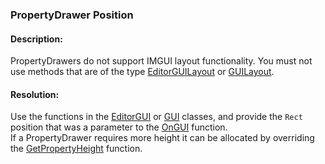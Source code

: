 ### PropertyDrawer Position

#### Description:
PropertyDrawers do not support IMGUI layout functionality. You must not use methods that are of the type [EditorGUILayout](https://docs.unity3d.com/ScriptReference/EditorGUILayout.html) or [GUILayout](https://docs.unity3d.com/ScriptReference/GUILayout.html).

#### Resolution:
Use the functions in the [EditorGUI](https://docs.unity3d.com/ScriptReference/EditorGUI.html) or [GUI](https://docs.unity3d.com/ScriptReference/GUI.html) classes, and provide the `Rect` position that was a parameter to the [OnGUI](https://docs.unity3d.com/ScriptReference/PropertyDrawer.OnGUI.html) function.  
If a PropertyDrawer requires more height it can be allocated by overriding the [GetPropertyHeight](https://docs.unity3d.com/ScriptReference/PropertyDrawer.GetPropertyHeight.html) function.